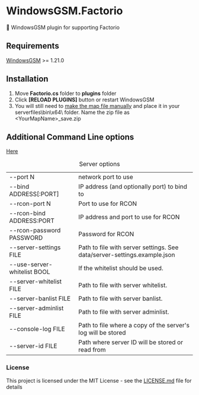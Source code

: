 # WindowsGSM.Factorio
🧩 WindowsGSM plugin for supporting Factorio

## Requirements
[WindowsGSM](https://github.com/WindowsGSM/WindowsGSM) >= 1.21.0

## Installation
1. Move **Factorio.cs** folder to **plugins** folder
1. Click **[RELOAD PLUGINS]** button or restart WindowsGSM
1. You will still need to [make the map file manually](https://wiki.factorio.com/Multiplayer#Dedicated.2FHeadless_server) and place it in your serverfiles\bin\x64\ folder. Name the zip file as \<YourMapName\>_save.zip

## Additional Command Line options
[Here](https://wiki.factorio.com/Command_line_parameters)

<table class="wikitable"><caption>Server options</caption>

<tbody>

<tr>

<td>--port N</td>

<td>network port to use</td>

</tr>

<tr>

<td>--bind ADDRESS[:PORT]</td>

<td>IP address (and optionally port) to bind to</td>

</tr>

<tr>

<td>--rcon-port N</td>

<td>Port to use for RCON</td>

</tr>

<tr>

<td>--rcon-bind ADDRESS:PORT</td>

<td>IP address and port to use for RCON</td>

</tr>

<tr>

<td>--rcon-password PASSWORD</td>

<td>Password for RCON</td>

</tr>

<tr>

<td>--server-settings FILE</td>

<td>Path to file with server settings. See data/server-settings.example.json</td>

</tr>

<tr>

<td>--use-server-whitelist BOOL</td>

<td>If the whitelist should be used.</td>

</tr>

<tr>

<td>--server-whitelist FILE</td>

<td>Path to file with server whitelist.</td>

</tr>

<tr>

<td>--server-banlist FILE</td>

<td>Path to file with server banlist.</td>

</tr>

<tr>

<td>--server-adminlist FILE</td>

<td>Path to file with server adminlist.</td>

</tr>

<tr>

<td>--console-log FILE</td>

<td>Path to file where a copy of the server's log will be stored</td>

</tr>

<tr>

<td>--server-id FILE</td>

<td>Path where server ID will be stored or read from</td>

</tr>

</tbody>

</table>

### License
This project is licensed under the MIT License - see the [LICENSE.md](https://github.com/BattlefieldDuck/WindowsGSM.ARMA3/blob/master/LICENSE) file for details

